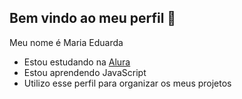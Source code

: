 ## Bem vindo ao meu perfil 🩷

Meu nome é Maria Eduarda

- Estou estudando na [Alura](https://www.alura.com.br/)
- Estou aprendendo JavaScript
- Utilizo esse perfil para organizar os meus projetos
